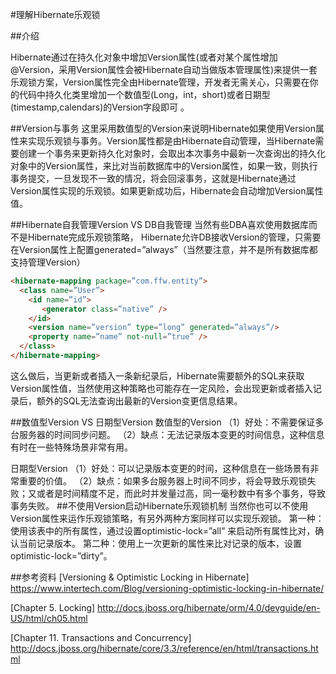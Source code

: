 #理解Hibernate乐观锁

##介绍

Hibernate通过在持久化对象中增加Version属性(或者对某个属性增加@Version，采用Version属性会被Hibernate自动当做版本管理属性)来提供一套乐观锁方案，Version属性完全由Hibernate管理，开发者无需关心，只需要在你的代码中持久化类里增加一个数值型(Long，int，short)或者日期型(timestamp,calendars)的Version字段即可
。

##Version与事务
这里采用数值型的Version来说明Hibernate如果使用Version属性来实现乐观锁与事务。Version属性都是由Hibernate自动管理，当Hibernate需要创建一个事务来更新持久化对象时，会取出本次事务中最新一次查询出的持久化对象中的Version属性，来比对当前数据库中的Version属性，如果一致，则执行事务提交，一旦发现不一致的情况，将会回滚事务，这就是Hibernate通过Version属性实现的乐观锁。如果更新成功后，Hibernate会自动增加Version属性值。

##Hibernate自我管理Version VS DB自我管理
当然有些DBA喜欢使用数据库而不是Hibernate完成乐观锁策略，
Hibernate允许DB接收Version的管理，只需要在Version属性上配置generated=”always”（当然要注意，并不是所有数据库都支持管理Version）

```html
<hibernate-mapping package=”com.ffw.entity”> 
  <class name=”User”> 
    <id name=”id”> 
       <generator class=”native” /> 
    </id> 
    <version name=”version” type=”long” generated=”always”/> 
    <property name=”name” not-null=”true” /> 
  </class> 
</hibernate-mapping>
```
这么做后，当更新或者插入一条新纪录后，Hibernate需要额外的SQL来获取Version属性值，当然使用这种策略也可能存在一定风险，会出现更新或者插入记录后，额外的SQL无法查询出最新的Version变更信息结果。

##数值型Version VS 日期型Version
数值型的Version
（1）好处：不需要保证多台服务器的时间同步问题。
（2）缺点：无法记录版本变更的时间信息，这种信息有时在一些特殊场景非常有用。

日期型Version
（1）好处：可以记录版本变更的时间，这种信息在一些场景有非常重要的价值。
（2）缺点：如果多台服务器上时间不同步，将会导致乐观锁失败；又或者是时间精度不足，而此时并发量过高，同一毫秒数中有多个事务，导致事务失败。
##不使用Version启动Hibernate乐观锁机制
当然你也可以不使用Version属性来运作乐观锁策略，有另外两种方案同样可以实现乐观锁。
第一种：使用该表中的所有属性，通过设置optimistic-lock=”all” 来启动所有属性比对，确认当前记录版本。
第二种：使用上一次更新的属性来比对记录的版本，设置optimistic-lock=”dirty”。

##参考资料
[Versioning & Optimistic Locking in Hibernate] https://www.intertech.com/Blog/versioning-optimistic-locking-in-hibernate/

[Chapter 5. Locking] http://docs.jboss.org/hibernate/orm/4.0/devguide/en-US/html/ch05.html

[Chapter 11. Transactions and Concurrency] http://docs.jboss.org/hibernate/core/3.3/reference/en/html/transactions.html
